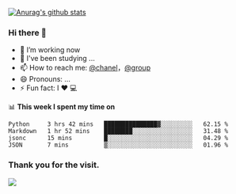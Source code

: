 [![Anurag's github stats](https://github-readme-stats.vercel.app/api?username=bmqy)](https://github.com/anuraghazra/github-readme-stats)
### Hi there 👋
- 🔭 I’m working now
- 🌱 I've been studying ...
- 📫 How to reach me: [@chanel](https://t.me/tcbmqy)，[@group](https://t.me/tgbmqy)
- 😄 Pronouns: ...
- ⚡ Fun fact:  I ❤️ 💻

📊 **This week I spent my time on**
<!--START_SECTION:waka-->
```text
Python     3 hrs 42 mins   ███████████████▓░░░░░░░░░   62.15 % 
Markdown   1 hr 52 mins    ████████░░░░░░░░░░░░░░░░░   31.48 % 
jsonc      15 mins         █░░░░░░░░░░░░░░░░░░░░░░░░   04.29 % 
JSON       7 mins          ▒░░░░░░░░░░░░░░░░░░░░░░░░   01.96 % 
```
<!--END_SECTION:waka-->

### Thank you for the visit.
![](http://profile-counter.glitch.me/bmqy/count.svg)
